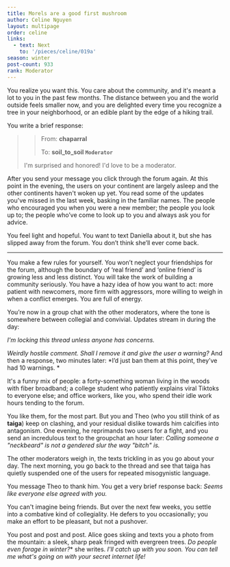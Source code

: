 ```yaml
---
title: Morels are a good first mushroom
author: Celine Nguyen
layout: multipage
order: celine
links:
  - text: Next
    to: '/pieces/celine/019a'
season: winter
post-count: 933
rank: Moderator
---
```


You realize you want this. You care about the community, and it's meant a lot to you in the past few months. The distance between you and the world outside feels smaller now, and you are delighted every time you recognize a tree in your neighborhood, or an edible plant by the edge of a hiking trail.

You write a brief response:

> > From: **chaparral**
> >
> > To: **soil_to_soil `Moderator`**
>
> I'm surprised and honored! I'd love to be a moderator.

After you send your message you click through the forum again. At this point in the evening, the users on your continent are largely asleep and the other continents haven't woken up yet. You read some of the updates you've missed in the last week, basking in the familiar names. The people who encouraged you when you were a new member; the people you look up to; the people who’ve come to look up to you and always ask you for advice.

You feel light and hopeful. You want to text Daniella about it, but she has slipped away from the forum. You don’t think she’ll ever come back.

----

You make a few rules for yourself. You won’t neglect your friendships for the forum, although the boundary of ‘real friend’ and ‘online friend’ is growing less and less distinct. You will take the work of building a community seriously. You have a hazy idea of how you want to act: more patient with newcomers, more firm with aggressors, more willing to weigh in when a conflict emerges. You are full of energy.

You’re now in a group chat with the other moderators, where the tone is somewhere between collegial and convivial. Updates stream in during the day:

*I'm locking this thread unless anyone has concerns.*

*Weirdly hostile comment. Shall I remove it and give the user a warning?* And then a response, two minutes later: *I’d just ban them at this point, they’ve had 10 warnings.  *

It's a funny mix of people: a forty-something woman living in the woods with fiber broadband; a college student who patiently explains viral Tiktoks to everyone else; and office workers, like you, who spend their idle work hours tending to the forum.

You like them, for the most part. But you and Theo (who you still think of as **taiga**) keep on clashing, and your residual dislike towards him calcifies into antagonism. One evening, he reprimands two users for a fight, and you send an incredulous text to the groupchat an hour later: *Calling someone a "neckbeard" is not a gendered slur the way "bitch" is.*

The other moderators weigh in, the texts trickling in as you go about your day. The next morning, you go back to the thread and see that taiga has quietly suspended one of the users for repeated misogynistic language.

You message Theo to thank him. You get a very brief response back: *Seems like everyone else agreed with you.*

You can't imagine being friends. But over the next few weeks, you settle into a combative kind of collegiality. He defers to you occasionally; you make an effort to be pleasant, but not a pushover.

You post and post and post. Alice goes skiing and texts you a photo from the mountain: a sleek, sharp peak fringed with evergreen trees. *Do people even forage in winter?** she writes. *I'll catch up with you soon. You can tell me what's going on with your secret internet life!*
